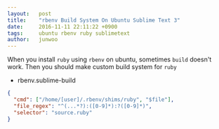 ```yaml
---
layout:   post
title:    "rbenv Build System On Ubuntu Sublime Text 3"
date:     2016-11-11 22:11:22 +0900
tags:     ubuntu rbenv ruby sublimetext
author:   junwoo
---
```


When you install `ruby` using `rbenv` on ubuntu, sometimes `build` doesn't work. Then you should make custom build system for `ruby`

* rbenv.sublime-build

```json
{
  "cmd": ["/home/[user]/.rbenv/shims/ruby", "$file"],
  "file_regex": "^(...*?):([0-9]*):?([0-9]*)",
  "selector": "source.ruby"
}
```
